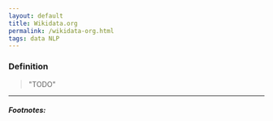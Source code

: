 ```yaml
---
layout: default
title: Wikidata.org
permalink: /wikidata-org.html
tags: data NLP
---
```


### Definition

> "TODO"

<hr />

##### Footnotes: